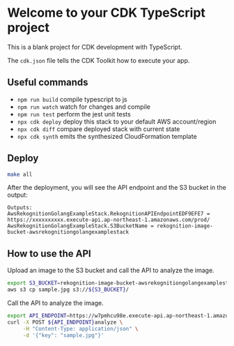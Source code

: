 # Welcome to your CDK TypeScript project

This is a blank project for CDK development with TypeScript.

The `cdk.json` file tells the CDK Toolkit how to execute your app.

## Useful commands

* `npm run build`   compile typescript to js
* `npm run watch`   watch for changes and compile
* `npm run test`    perform the jest unit tests
* `npx cdk deploy`  deploy this stack to your default AWS account/region
* `npx cdk diff`    compare deployed stack with current state
* `npx cdk synth`   emits the synthesized CloudFormation template

## Deploy

```bash
make all
```

After the deployment, you will see the API endpoint and the S3 bucket in the output:

```
Outputs:
AwsRekognitionGolangExampleStack.RekognitionAPIEndpointEDF9EFE7 = https://xxxxxxxxxx.execute-api.ap-northeast-1.amazonaws.com/prod/
AwsRekognitionGolangExampleStack.S3BucketName = rekognition-image-bucket-awsrekognitiongolangexamplestack
```

## How to use the API

Upload an image to the S3 bucket and call the API to analyze the image.

```bash
export S3_BUCKET=rekognition-image-bucket-awsrekognitiongolangexamplestack
aws s3 cp sample.jpg s3://${S3_BUCKET}/
```

Call the API to analyze the image.

```bash 
export API_ENDPOINT=https://w7pmhcu98e.execute-api.ap-northeast-1.amazonaws.com/prod/
curl -X POST ${API_ENDPOINT}analyze \
     -H "Content-Type: application/json" \
     -d '{"key": "sample.jpg"}'
```
